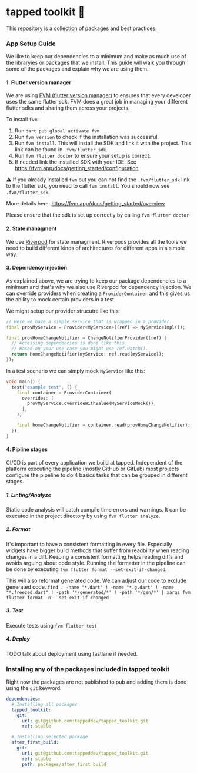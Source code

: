 # tapped toolkit 🧰

This repository is a collection of packages and best practices.

### App Setup Guide

We like to keep our dependencies to a minimum and make as much use of the libraryies or packages that we install.
This guide will walk you through some of the packages and explain why we are using them.

#### 1. Flutter version manager

We are using [FVM (flutter version manager)]((https://github.com/leoafarias/fvm)) to ensures that every developer uses
the same flutter sdk.
FVM does a great job in managing your different flutter sdks and sharing them across your projects.

To install `fvm`:

1. Run `dart pub global activate fvm`
2. Run `fvm version` to check if the installation was successful.
3. Run `fvm install`. This will install the SDK and link it with the project. This link can be found
   in `.fvm/flutter_sdk`.
4. Run `fvm flutter doctor` to ensure your setup is correct.
5. If needed link the installed SDK with your IDE. See https://fvm.app/docs/getting_started/configuration

⚠️ If you already installed `fvm` but you can not find the `.fvm/flutter_sdk` link to the flutter sdk, you need to
call `fvm install`. You should now see `.fvm/flutter_sdk`.

More details here: https://fvm.app/docs/getting_started/overview

Please ensure that the sdk is set up correctly by calling `fvm flutter doctor`

#### 2. State managment

We use [Riverpod](https://riverpod.dev/) for state managment.
Riverpods provides all the tools we need to build different kinds of architectures for
different apps in a simple way.

#### 3. Dependency injection

As explained above, we are trying to keep our package dependencies to a minimum and that's why we also use Riverpod for
dependency injection.
We can override providers when creating a `ProviderContainer` and this gives us the ability to mock certain providers
in a test.

We might setup our provider strucutre like this:

```dart
// Here we have a simple service that is wrapped in a provider.
final provMyService = Provider<MyService>((ref) => MyServiceImpl());

final provHomeChangeNotifier = ChangeNotifierProvider((ref) {
  // Accessing dependencies is done like this.
  // Based on your use case you might use ref.watch().
  return HomeChangeNotifier(myService: ref.read(myService));
});
```

In a test scenario we can simply mock `MyService` like this:

````dart
void main() {
  test("example test", () {
    final container = ProviderContainer(
      overrides: [
        provMyService.overrideWithValue(MyServiceMock()),
      ],
    );

    final homeChangeNotifier = container.read(provHomeChangeNotifier);
  });
}
````

#### 4. Pipline stages

CI/CD is part of every application we build at tapped.
Independent of the platform executing the pipeline (mostly GitHub or GitLab) most projects configure the pipeline to
do 4 basics tasks that can be grouped in different stages.

##### 1. Linting/Analyze

Static code analysis will catch compile time errors and warnings.
It can be executed in the project directory by using `fvm flutter analyze`.

##### 2. Format

It's important to have a consistent formatting in every file. Especially widgets have bigger build methods that
suffer from readbility when reading changes in a diff.
Keeping a consistent formatting helps reading diffs and avoids arguing about code style.
Running the formatter in the pipeline can be done by executing `fvm flutter format --set-exit-if-changed`.

This will also reformat generated code. We can adjust our code to exclude generated code.
`find . -name "*.dart" ! -name "*.g.dart" ! -name "*.freezed.dart" ! -path '*/generated/*' ! -path '*/gen/*' | xargs fvm flutter format -n --set-exit-if-changed`

##### 3. Test

Execute tests using `fvm flutter test`

##### 4. Deploy

TODO talk about deployment using fastlane if needed.

### Installing any of the packages included in tapped toolkit

Right now the packages are not published to pub and adding them is done using the `git` keyword.

````yaml
dependencies:
  # Installing all packages
  tapped_toolkit:
    git:
      url: git@github.com:tappeddev/tapped_toolkit.git
      ref: stable

  # Installing selected package
  after_first_build:
    git:
      url: git@github.com:tappeddev/tapped_toolkit.git
      ref: stable
      path: packages/after_first_build
````
